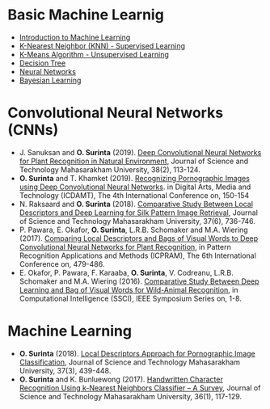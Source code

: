 # Basic Machine Learnig

* [Introduction to Machine Learning](https://github.com/mrolarik/basic-machine-learnig/blob/master/ML-01-Machine-Learning-Introduction-to-Machine-Learning.pdf)
* [K-Nearest Neighbor (KNN) - Supervised Learning](https://github.com/mrolarik/basic-machine-learnig/blob/master/ML-02-Machine-Learning-K-nearest-neighbor.pdf)
* [K-Means Algorithm - Unsupervised Learning](https://github.com/mrolarik/basic-machine-learnig/blob/master/ML-03-Machine-Learning-K-means.pdf)
* [Decision Tree](https://github.com/mrolarik/basic-machine-learnig/blob/master/ML-04-Machine-Learning-Decision-Tree.pdf)
* [Neural Networks](https://github.com/mrolarik/basic-machine-learnig/blob/master/ML-05-Machine-Learning-Neural-Networks.pdf)
* [Bayesian Learning](https://github.com/mrolarik/basic-machine-learnig/blob/master/ML-07-Machine-Learning-Bayesian-Learning.pdf)

# Convolutional Neural Networks (CNNs)
* J. Sanuksan and **O. Surinta** (2019). [Deep Convolutional Neural Networks for Plant Recognition in Natural Environment](https://github.com/mrolarik/basic-machine-learnig/blob/master/article2449_80536.pdf), Journal of Science and Technology Mahasarakham University, 38(2), 113-124.
* **O. Surinta** and T. Khamket (2019). [Recognizing Pornographic Images using Deep Convolutional Neural Networks](https://github.com/mrolarik/basic-machine-learnig/blob/master/ECTI_DAMT_Proceeding2019-02.pdf). in Digital Arts, Media and Technology (ICDAMT), The 4th International Conference on, 150-154
* N. Raksaard and **O. Surinta** (2018). [Comparative Study Between Local Descriptors and Deep Learning for Silk Pattern Image Retrieval](https://github.com/mrolarik/basic-machine-learnig/blob/master/article2392_99979.pdf), Journal of Science and Technology Mahasarakham University, 37(6), 736-746.
* P. Pawara, E. Okafor, **O. Surinta**, L.R.B. Schomaker and M.A. Wiering (2017). [Comparing Local Descriptors and Bags of Visual Words to Deep Convolutional Neural Networks for Plant Recognition](https://www.ai.rug.nl/~mwiering/GROUP/ARTICLES/ICPRAM_Plant_Recognition.pdf), in Pattern Recognition Applications and Methods (ICPRAM), The 6th International Conference on, 479-486.
* E. Okafor, P. Pawara, F. Karaaba, **O. Surinta**, V. Codreanu, L.R.B. Schomaker and M.A. Wiering (2016). [Comparative Study Between Deep Learning and Bag of Visual Words for Wild-Animal Recognition](http://www.ai.rug.nl/~mrolarik/Publications/SSCI-07850111-1.pdf), in Computational Intelligence (SSCI), IEEE Symposium Series on, 1-8.

# Machine Learning
* **O. Surinta** (2018). [Local Descriptors Approach for Pornographic Image Classification](http://olarik.it.msu.ac.th/wp-content/uploads/2018/11/article2160_13525_new.pdf), Journal of Science and Technology Mahasarakham University, 37(3), 439-448.
* **O. Surinta** and K. Bunluewong (2017). [Handwritten Character Recognition Using k-Nearest Neighbors Classifier – A Survey](http://olarik.it.msu.ac.th/backup/publications/msu-journal-olarik-knn-2016.pdf), Journal of Science and Technology Mahasarakham University, 36(1), 117-129.
